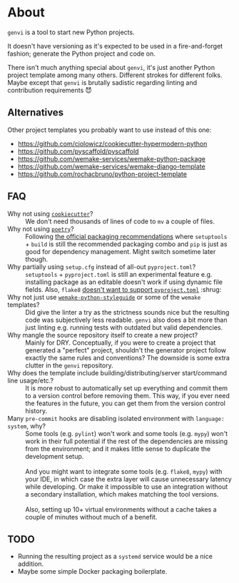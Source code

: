 # About

`genvi` is a tool to start new Python projects.

It doesn't have versioning as it's expected to be used
in a fire-and-forget fashion; generate the Python project and code on.

There isn't much anything special about `genvi`, it's just another Python project
template among many others. Different strokes for different folks. Maybe except
that `genvi` is brutally sadistic regarding linting and contribution
requirements :smiling_imp:

## Alternatives

Other project templates you probably want to use instead of this one:

* <https://github.com/cjolowicz/cookiecutter-hypermodern-python>
* <https://github.com/pyscaffold/pyscaffold>
* <https://github.com/wemake-services/wemake-python-package>
* <https://github.com/wemake-services/wemake-django-template>
* <https://github.com/rochacbruno/python-project-template>

## FAQ

<dl>
<dt>
    Why not using <a href="https://github.com/cookiecutter/cookiecutter"><code>cookiecutter</code></a>?
</dt>
<dd>
    We don't need thousands of lines of code to <code>mv</code> a couple of files.
</dd>
<dt>
    Why not using <a href="https://python-poetry.org/"><code>poetry</code></a>?
</dt>
<dd>
    Following <a href="https://packaging.python.org/en/latest/guides/tool-recommendations/">
    the official packaging recommendations</a> where <code>setuptools</code> + <code>build</code>
    is still the recommended packaging combo and <code>pip</code> is just as good for dependency
    management. Might switch sometime later though.
</dd>
<dt>
    Why partially using <code>setup.cfg</code> instead of all-out <code>pyproject.toml</code>?
</dt>
<dd>
    <code>setuptools</code> + <code>pyproject.toml</code> is still an experimental feature
    e.g. installing package as an editable doesn't work if using dynamic file fields.
    Also, <code>flake8</code> <a href="https://github.com/PyCQA/flake8/issues/234">doesn't
    want to support <code>pyproject.toml</code></a> :shrug:
</dd>
<dt>
    Why not just use
    <a href="https://github.com/wemake-services/wemake-python-styleguide"><code>wemake-python-styleguide</code></a>
    or some of the <code>wemake</code> templates?
</dt>
<dd>
    Did give the linter a try as the strictness sounds nice but the resulting code was
    subjectively less readable. <code>genvi</code> also does a bit more than just
    linting e.g. running tests with outdated but valid dependencies.
</dd>
<dt>
    Why mangle the source repository itself to create a new project?
</dt>
<dd>
    Mainly for DRY.
    Conceptually, if you were to create a project that generated a "perfect" project, shouldn't
    the generator project follow exactly the same rules and conventions? The downside
    is some extra clutter in the <code>genvi</code> repository.
</dd>
<dt>
    Why does the template include building/distributing/server start/command line usage/etc.?
</dt>
<dd>
    It is more robust to automatically set up everything and commit them to
    a version control before removing them. This way, if you ever need
    the features in the future, you can get them from the version control history.
</dd>
<dt>
    Many <code>pre-commit</code> hooks are disabling isolated environment
    with <code>language: system</code>, why?
</dt>
<dd>
    Some tools (e.g. <code>pylint</code>) won't work and some tools
    (e.g. <code>mypy</code>) won't work in their full potential
    if the rest of the dependencies are missing from the environment;
    and it makes little sense to duplicate the development setup.
    <br/><br/>
    And you might want to integrate some tools
    (e.g. <code>flake8</code>, <code>mypy</code>) with your IDE, in which case
    the extra layer will cause unnecessary latency while developing.
    Or make it impossible to use an integration without a secondary installation,
    which makes matching the tool versions.
    <br/><br/>
    Also, setting up 10+ virtual environments without a cache takes
    a couple of minutes without much of a benefit.
</dd>
</dl>

## TODO

* Running the resulting project as a `systemd` service would be a nice addition.
* Maybe some simple Docker packaging boilerplate.

